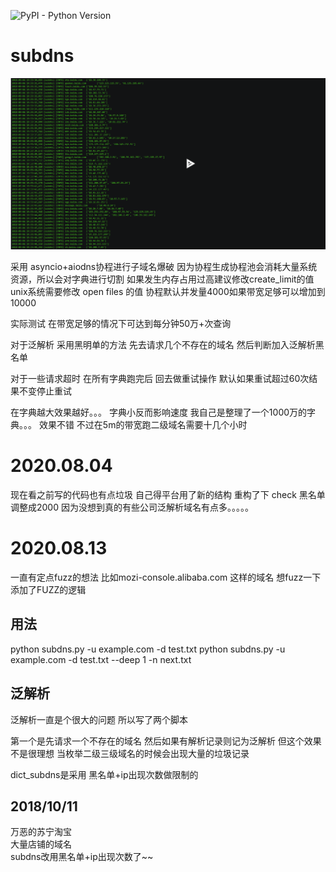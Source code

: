 
![PyPI - Python Version](https://img.shields.io/pypi/pyversions/Django.svg)
# subdns


[![asciicast](https://github.com/cuijianxiong/subdns/blob/master/2.png)](https://asciinema.org/a/199913)

采用 asyncio+aiodns协程进行子域名爆破
因为协程生成协程池会消耗大量系统资源，所以会对字典进行切割
如果发生内存占用过高建议修改create_limit的值
unix系统需要修改 open files 的值  协程默认并发量4000如果带宽足够可以增加到10000

实际测试  在带宽足够的情况下可达到每分钟50万+次查询

对于泛解析 采用黑明单的方法  先去请求几个不存在的域名  然后判断加入泛解析黑名单

对于一些请求超时  在所有字典跑完后  回去做重试操作
默认如果重试超过60次结果不变停止重试

在字典越大效果越好。。。
字典小反而影响速度   我自己是整理了一个1000万的字典。。。 
效果不错  不过在5m的带宽跑二级域名需要十几个小时

# 2020.08.04

现在看之前写的代码也有点垃圾  自己得平台用了新的结构 重构了下  check 黑名单调整成2000 因为没想到真的有些公司泛解析域名有点多。。。。。

# 2020.08.13
一直有定点fuzz的想法  比如mozi-console.alibaba.com 这样的域名 想fuzz一下 添加了FUZZ的逻辑


 用法
-------

python subdns.py -u example.com -d test.txt 
python subdns.py -u example.com -d test.txt  --deep 1 -n next.txt


泛解析
-------
泛解析一直是个很大的问题
所以写了两个脚本 

第一个是先请求一个不存在的域名 然后如果有解析记录则记为泛解析
但这个效果不是很理想  当枚举二级三级域名的时候会出现大量的垃圾记录

dict_subdns是采用 黑名单+ip出现次数做限制的


2018/10/11
------
万恶的苏宁淘宝   
大量店铺的域名  
subdns改用黑名单+ip出现次数了~~  
